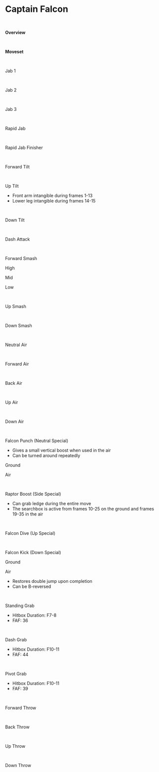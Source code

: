 # Captain Falcon
<br>

<!DOCTYPE html>
<meta name="viewport" content="width=device-width; initial-scale=1.0;">
<link rel="stylesheet" type="text/css" href="../../style.css">

<p class="center"><b>Overview</b></p>
<p class="info"></p>
<br>

<p class="center"><b>Moveset</b></p>
<br>
<p>Jab 1</p><div class="charTable"></div>
<br>
<p>Jab 2</p><div class="charTable"></div>
<br>
<p>Jab 3</p><div class="charTable"></div>
<br>
<p>Rapid Jab</p><div class="charTable"></div>
<br>
<p>Rapid Jab Finisher</p><div class="charTable"></div>
<br>
<p>Forward Tilt</p><div class="charTable"></div>
<br>
<p>Up Tilt</p><div class="charTable">
<ul>
  <li>Front arm intangible during frames 1-13</li>
  <li>Lower leg intangible during frames 14-15</li>
</ul>
</div>
<br>
<p>Down Tilt</p><div class="charTable"></div>
<br>
<p>Dash Attack</p><div class="charTable"></div>
<br>
<p>Forward Smash</p>
<p class="info-movepart">High</p>
<div class="charTable"></div>
<p class="info-movepart">Mid</p>
<div class="charTable"></div>
<p class="info-movepart">Low</p>
<div class="charTable"></div>
<br>
<p>Up Smash</p><div class="charTable"></div>
<br>
<p>Down Smash</p><div class="charTable"></div>
<br>
<p>Neutral Air</p><div class="charTable"></div>
<br>
<p>Forward Air</p><div class="charTable"></div>
<br>
<p>Back Air</p><div class="charTable"></div>
<br>
<p>Up Air</p><div class="charTable"></div>
<br>
<p>Down Air</p><div class="charTable"></div>
<br>
<p>Falcon Punch (Neutral Special)</p>
<ul>
  <li>Gives a small vertical boost when used in the air</li>
  <li>Can be turned around repeatedly</li>
</ul>
<p class="info-movepart">Ground</p>
<div class="charTable"></div>
<p class="info-movepart">Air</p>
<div class="charTable"></div>
<br>
<p>Raptor Boost (Side Special)</p>
<ul>
  <li>Can grab ledge during the entire move</li>
  <li>The searchbox is active from frames 10-25 on the ground and frames 19-35 in the air</li>
</ul>
<div class="charTable"></div>
<br>
<p>Falcon Dive (Up Special)</p><div class="charTable"></div>
<br>
<p>Falcon Kick (Down Special)</p>
<p class="info-movepart">Ground</p>
<div class="charTable"></div>
<p class="info-movepart">Air</p>
<ul>
  <li>Restores double jump upon completion</li>
  <li>Can be B-reversed</li>
</ul>
<div class="charTable"></div>
<br>
<p>Standing Grab</p>
<ul>
  <li>Hitbox Duration: F7-8</li>
  <li>FAF: 36</li>
</ul>
<br>
<p>Dash Grab</p>
<ul>
  <li>Hitbox Duration: F10-11</li>
  <li>FAF: 44</li>
</ul>
<br>
<p>Pivot Grab</p>
<ul>
  <li>Hitbox Duration: F10-11</li>
  <li>FAF: 39</li>
</ul>
<br>
<p>Forward Throw</p><div class="charTable"></div>
<br>
<p>Back Throw</p><div class="charTable"></div>
<br>
<p>Up Throw</p><div class="charTable"></div>
<br>
<p>Down Throw</p><div class="charTable"></div>

<script src="https://ajax.googleapis.com/ajax/libs/jquery/3.6.3/jquery.min.js"></script>
<script src="../../js/arrow.js"></script>
<script type="text/javascript" src="../../js/dataparser.js"></script>
<script type="text/javascript">
  importFile("./data/data_captain.json");
</script>